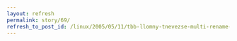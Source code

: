 ```yaml
---
layout: refresh
permalink: story/69/
refresh_to_post_id: /linux/2005/05/11/tbb-llomny-tnevezse-multi-rename-tools
---
```

